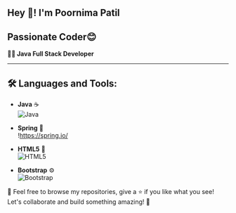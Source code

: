   Hey 👋!  I'm Poornima Patil
  ---
  Passionate Coder😊
  ---
  **👩‍💻 Java Full Stack Developer** 
  
  ---
## 🛠️ Languages and Tools:
- **Java** ☕  
  ![Java](https://img.shields.io/badge/Java-007396?style=flat&logo=java&logoColor=white)

- **Spring** 🌱  
  !https://spring.io/

- **HTML5** 📄  
  ![HTML5](https://img.shields.io/badge/HTML5-E34F26?style=flat&logo=html5&logoColor=white)

- **Bootstrap** ⚙️  
  ![Bootstrap](https://img.shields.io/badge/Bootstrap-563D7C?style=flat&logo=bootstrap&logoColor=white)




💬 Feel free to browse my repositories, give a ⭐ if you like what you see! Let's collaborate and build something amazing! 🌟

